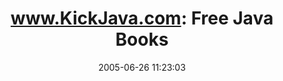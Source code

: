 ---
date: 2005-06-26 11:23:03
link:
  source: delicious
  source_url: https://del.icio.us/roytang
  text: 'www.KickJava.com: Free Java Books'
  url: http://www.kickjava.com/freeBooks.html
slug: www-kickjava-com-free-java-books
source: delicious
tags:
- books
- java
title: 'www.KickJava.com: Free Java Books'
---